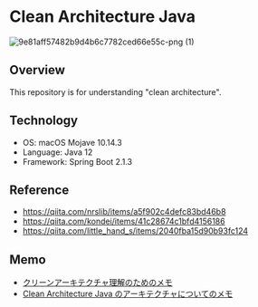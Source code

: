 # Clean Architecture Java

![9e81aff57482b9d4b6c7782ced66e55c-png (1)](https://user-images.githubusercontent.com/44774033/55669786-5e3f2700-58b6-11e9-93ef-96ee10d24100.png)

## Overview

This repository is for understanding "clean architecture".

## Technology

- OS: macOS Mojave 10.14.3
- Language: Java 12
- Framework: Spring Boot 2.1.3

## Reference

- https://qiita.com/nrslib/items/a5f902c4defc83bd46b8
- https://qiita.com/kondei/items/41c28674c1bfd4156186
- https://qiita.com/little_hand_s/items/2040fba15d90b93fc124

## Memo

- [クリーンアーキテクチャ理解のためのメモ](./MEMO1.md)
- [Clean Architecture Java のアーキテクチャについてのメモ](./MEMO2.md)
